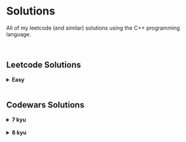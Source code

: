 # Solutions

All of my leetcode (and similar) solutions using the C++ programming language.

<br>

## Leetcode Solutions

<details>
<summary><strong>Easy</strong></summary>

<br>
  
| Difficulty | Problem Name | Topics | Solution |
| :--: | :-- | :-- | :--: |
| Easy | 1 - Two Sum | Array, Hash Table | [Here](https://github.com/kylecurtis/solutions/blob/main/leetcode/1-two-sum.cpp) |

</details>

<br>

## Codewars Solutions

<details>
<summary><strong>7 kyu</strong></summary>

| Difficulty | Problem Name | Topics | Solution |
| :--: | :-- | :-- | :--: |
| 7 kyu | Vowel Count | Strings, Fundamentals | [Here](https://github.com/kylecurtis/solutions/blob/main/codewars/7kyu-vowel-count.cpp) |

</details>

<br>

<details>
<summary><strong>8 kyu</strong></summary>

<br>

| Difficulty | Problem Name | Topics | Solution |
| :--: | :-- | :-- | :--: |
| 8 kyu | Multiply | Debugging, Fundamentals | [Here](https://github.com/kylecurtis/solutions/blob/main/codewars/8kyu-multiply.cpp) |
| 8 kyu | Even or Odd | Mathematics, Fundamentals | [Here](https://github.com/kylecurtis/solutions/blob/main/codewars/8kyu-even-or-odd.cpp) |
| 8 kyu | Convert a Number to a String! | Strings, Fundamentals | [Here](https://github.com/kylecurtis/solutions/blob/main/codewars/8kyu-convert-a-number-to-a-string.cpp) |
| 8 kyu | Reversed Strings | Strings, Fundamentals | [Here](https://github.com/kylecurtis/solutions/blob/main/codewars/8kyu-reversed-strings.cpp) |
| 8 kyu | Opposite Number | Fundamentals | [Here](https://github.com/kylecurtis/solutions/blob/main/codewars/8kyu-opposite-number.cpp) |
| 8 kyu | Return Negative | Fundamentals | [Here](https://github.com/kylecurtis/solutions/blob/main/codewars/8kyu-return-negative.cpp) |
| 8 kyu | Convert boolean values to strings 'Yes' or 'No'. | Fundamentals | [Here](https://github.com/kylecurtis/solutions/blob/main/codewars/8kyu-convert-boolean-values.cpp) |
| 8 kyu | Sum of positive | Arrays, Fundamentals | [Here](https://github.com/kylecurtis/solutions/blob/main/codewars/8kyu-sum-of-positive.cpp) |
| 8 kyu | String Repeat | Fundamentals, Strings | [Here](https://github.com/kylecurtis/solutions/blob/main/codewars/8kyu-string-repeat.cpp) |
| 8 kyu | Remove First and Last Character | Strings, Fundamentals | [Here](https://github.com/kylecurtis/solutions/blob/main/codewars/8kyu-remove-first-and-last-character.cpp) |
| 8 kyu | Square(n) Sum | Arrays, Lists, Fundamentals | [Here](https://github.com/kylecurtis/solutions/blob/main/codewars/8kyu-square-n-sum.cpp) |
| 8 kyu | Find the smallest integer in the array | Fundamentals | [Here](https://github.com/kylecurtis/solutions/blob/main/codewars/8kyu-find-the-smallest-integer.cpp) |
| 8 kyu | Convert a String to a Number! | Parsing, Strings, Fundamentals | [Here](https://github.com/kylecurtis/solutions/blob/main/codewars/8kyu-convert-a-string-to-a-number.cpp) |
| 8 kyu | Grasshopper - Summation | Fundamentals, Mathematics | [Here](https://github.com/kylecurtis/solutions/blob/main/codewars/8kyu-grasshopper-summation.cpp) |
| 8 kyu | Counting sheep... | Arrays, Fundamentals | [Here](https://github.com/kylecurtis/solutions/blob/main/codewars/8kyu-counting-sheep.cpp) |
| 8 kyu | Remove String Spaces | Fundamentals, Strings | [Here](https://github.com/kylecurtis/solutions/blob/main/codewars/8kyu-remove-string-spaces.cpp) |

</details>
